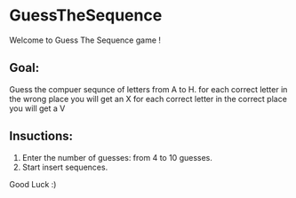 # GuessTheSequence
Welcome to Guess The Sequence game !
## Goal:
Guess the compuer sequnce of letters from A to H.
for each correct letter in the wrong place you will get an X
for each correct letter in the correct place you will get a V
## Insuctions: 
1. Enter the number of guesses: from 4 to 10 guesses.
2. Start insert sequences.

Good Luck :)
